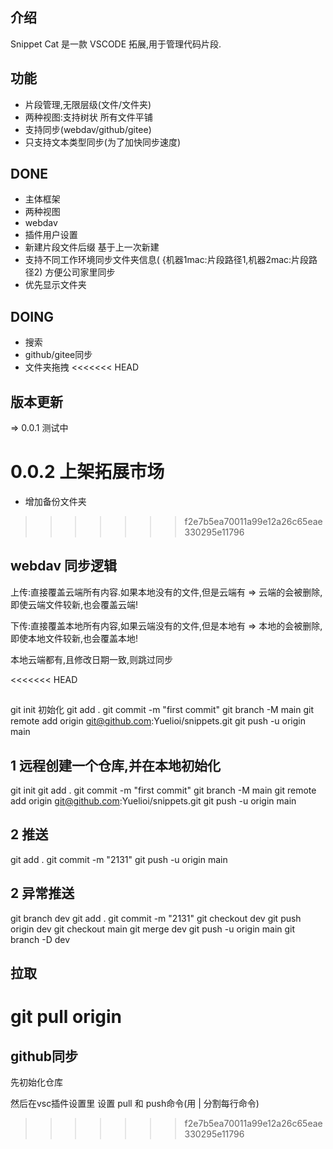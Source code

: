 ## 介绍

Snippet Cat 是一款 VSCODE 拓展,用于管理代码片段.

## 功能

- 片段管理,无限层级(文件/文件夹) 
- 两种视图:支持树状 所有文件平铺
- 支持同步(webdav/github/gitee)
- 只支持文本类型同步(为了加快同步速度)

## DONE

- 主体框架
- 两种视图
- webdav
- 插件用户设置
- 新建片段文件后缀 基于上一次新建
- 支持不同工作环境同步文件夹信息(  {机器1mac:片段路径1,机器2mac:片段路径2) 方便公司家里同步
- 优先显示文件夹

## DOING

- 搜索
- github/gitee同步
- 文件夹拖拽
<<<<<<< HEAD


## 版本更新

=> 0.0.1 测试中

   0.0.2 上架拓展市场
=======
- 增加备份文件夹
>>>>>>> f2e7b5ea70011a99e12a26c65eae330295e11796



## webdav 同步逻辑

上传:直接覆盖云端所有内容.如果本地没有的文件,但是云端有 => 云端的会被删除, 即使云端文件较新,也会覆盖云端!

下传:直接覆盖本地所有内容,如果云端没有的文件,但是本地有 => 本地的会被删除, 即使本地文件较新,也会覆盖本地!

本地云端都有,且修改日期一致,则跳过同步

<<<<<<< HEAD
## 

git init
初始化
git add .
git commit -m "first commit"
git branch -M main
git remote add origin git@github.com:Yuelioi/snippets.git
git push -u origin main

## 1 远程创建一个仓库,并在本地初始化

git init
git add .
git commit -m "first commit"
git branch -M main
git remote add origin git@github.com:Yuelioi/snippets.git
git push -u origin main

## 2 推送

git add .
git commit -m "2131"
git push -u origin main

## 2 异常推送

git branch dev
git add .
git commit -m "2131"
git checkout dev
git push origin dev
git checkout main
git merge dev
git push -u origin main
git branch -D dev

## 拉取

git pull origin
=======
## github同步

先初始化仓库

然后在vsc插件设置里 设置 pull 和 push命令(用 | 分割每行命令)
>>>>>>> f2e7b5ea70011a99e12a26c65eae330295e11796
